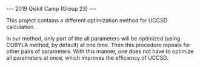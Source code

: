 --- 2019 Qiskit Camp (Group 23) ---

This project contains a different optimization method for UCCSD calculation.

In our method, only part of the all parameters will be optimized (using COBYLA method, by default) at one time. Then this procedure repeats for other pairs of parameters. With this manner, one does not have to optimize all parameters at once, which improves the efficiency of UCCSD.


